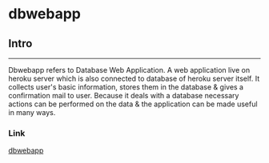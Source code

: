 # dbwebapp

## Intro
---
Dbwebapp refers to Database Web Application. A web application live on heroku server which is also connected to database of heroku server itself.
It collects user's basic information, stores them in the database & gives a confirmation mail to user.
Because it deals with a database necessary actions can be performed on the data & the application can be made useful in  many ways.

### Link
[dbwebapp](https://dbwebapp2.heroku.com "Database Web Application")
